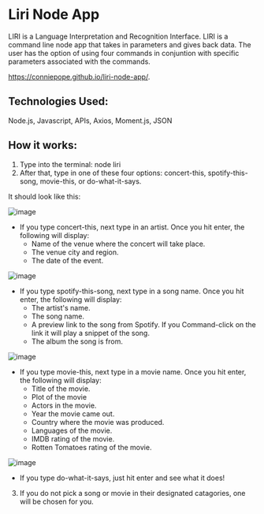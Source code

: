 # Liri Node App
LIRI is a Language Interpretation and Recognition Interface. LIRI is a command line node app that takes in parameters and gives back data. The user has the option of using four commands in conjuntion with specific parameters associated with the commands. 

https://conniepope.github.io/liri-node-app/.

## Technologies Used:
Node.js, Javascript, APIs, Axios, Moment.js, JSON

## How it works:
1. Type into the terminal: node liri 
2. After that, type in one of these four options: concert-this, spotify-this-song, movie-this, or do-what-it-says. 

  It should look like this:

![image](https://user-images.githubusercontent.com/47279070/60461812-a780e780-9c15-11e9-8761-30b5985a9d29.png)
  * If you type concert-this, next type in an artist. Once you hit enter, the following will display:
       * Name of the venue where the concert will take place.
       * The venue city and region.
       * The date of the event.
       
![image](https://user-images.githubusercontent.com/47279070/60552124-9d391900-9cfb-11e9-8051-3f87cc06f6ff.png)

  * If you type spotify-this-song, next type in a song name. Once you hit enter, the following will display:
       * The artist's name.
       * The song name.
       * A preview link to the song from Spotify. If you Command-click on the link it will play a snippet of the song.
       * The album the song is from.
  
![image](https://user-images.githubusercontent.com/47279070/60552112-8abedf80-9cfb-11e9-83e3-12a64b58923d.png)

  * If you type movie-this, next type in a movie name. Once you hit enter, the following will display:
       * Title of the movie.
       * Plot of the movie
       * Actors in the movie.
       * Year the movie came out.
       * Country where the movie was produced.
       * Languages of the movie.       
       * IMDB rating of the movie.
       * Rotten Tomatoes rating of the movie.
 
![image](https://user-images.githubusercontent.com/47279070/60552137-ac1fcb80-9cfb-11e9-99c5-5949ca8fc35d.png)

  * If you type do-what-it-says, just hit enter and see what it does!
 3. If you do not pick a song or movie in their designated catagories, one will be chosen for you.
  
